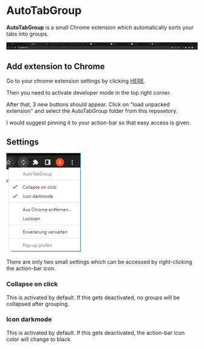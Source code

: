 # AutoTabGroup
**AutoTabGroup** is a small Chrome extension which automatically sorts your tabs into groups.

![](https://github.com/MerzSebastian/ChromeAutoTabGroup/blob/main/documentation/usage.gif)

## Add extension to Chrome
Go to your chrome extension settings by clicking [HERE](chrome://extensions/).

Then you need to activate developer mode in the top right corner. 

After that, 3 new buttons should appear. Click on "load unpacked extension" and select the AutoTabGroup folder from this reposetory.

I would suggest pinning it to your action-bar so that easy access is given.

## Settings
![](https://github.com/MerzSebastian/ChromeAutoTabGroup/blob/main/documentation/options.PNG)

There are only two small settings which can be accessed by right-clicking the action-bar icon. 

### Collapse on click
This is activated by default. If this gets deactivated, no groups will be collapsed after grouping.
### Icon darkmode
This is activated by default. If this gets deactivated, the action-bar icon color will change to black.
